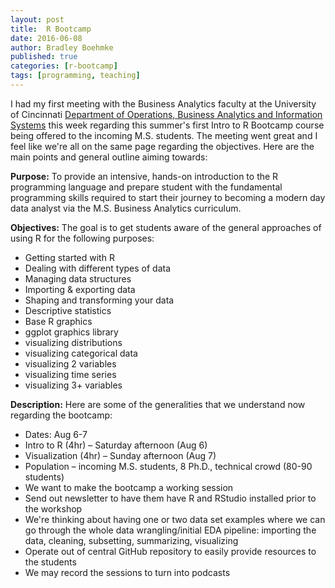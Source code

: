 ```yaml
---
layout: post
title:  R Bootcamp
date: 2016-06-08
author: Bradley Boehmke
published: true
categories: [r-bootcamp]
tags: [programming, teaching]
---
```



I had my first meeting with the Business Analytics faculty at the University of Cincinnati [Department of Operations, Business Analytics and Information Systems](http://business.uc.edu/departments/obais.html) this week regarding this summer's first Intro to R Bootcamp course being offered to the incoming M.S. students.  The meeting went great and I feel like we're all on the same page regarding the objectives. Here are the main points and general outline aiming towards:

**Purpose:** To provide an intensive, hands-on introduction to the R programming language and prepare student with the fundamental programming skills required to start their journey to becoming a modern day data analyst via the M.S. Business Analytics curriculum.

**Objectives:** The goal is to get students aware of the general approaches of using R for the following purposes:

- Getting started with R
- Dealing with different types of data
- Managing data structures
- Importing & exporting data
- Shaping and transforming your data
- Descriptive statistics
- Base R graphics
- ggplot graphics library
- visualizing distributions
- visualizing categorical data
- visualizing 2 variables
- visualizing time series
- visualizing 3+ variables

**Description:** Here are some of the generalities that we understand now regarding the bootcamp:

- Dates: Aug 6-7
- Intro to R (4hr) – Saturday afternoon (Aug 6)
- Visualization (4hr) – Sunday afternoon (Aug 7)
- Population – incoming M.S. students, 8 Ph.D., technical crowd (80-90 students)
-	We want to make the bootcamp a working session
- Send out newsletter to have them have R and RStudio installed prior to the workshop
- We're thinking about having one or two data set examples where we can go through the whole data wrangling/initial EDA pipeline: importing the data, cleaning, subsetting, summarizing, visualizing
- Operate out of central GitHub repository to easily provide resources to the students
- We may record the sessions to turn into podcasts


